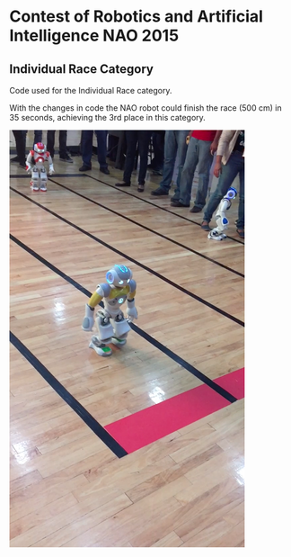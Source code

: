 # Contest of Robotics and Artificial Intelligence NAO 2015
## Individual Race Category
Code used for the Individual Race category. 

With the changes in code the NAO robot could finish the race (500 cm) in 35 seconds, achieving the 3rd place in this category.

[![Individual Race Category](/img/individual-race-category.png)](https://drive.google.com/file/d/0BxFxPNxbCYrfMXBxYndKa3ZzUzg/view?usp=sharing)
